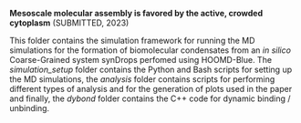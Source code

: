 **Mesoscale molecular assembly is favored by the active, crowded cytoplasm** (SUBMITTED, 2023)

This folder contains the simulation framework for running the MD simulations for the formation of biomolecular condensates from an *in silico* Coarse-Grained system synDrops perfomed using HOOMD-Blue. The *simulation_setup* folder contains the Python and Bash scripts for setting up the MD simulations, the *analysis* folder contains scripts for performing different types of analysis and for the generation of plots used in the paper and finally, the *dybond* folder contains the C++ code for dynamic binding / unbinding. 

